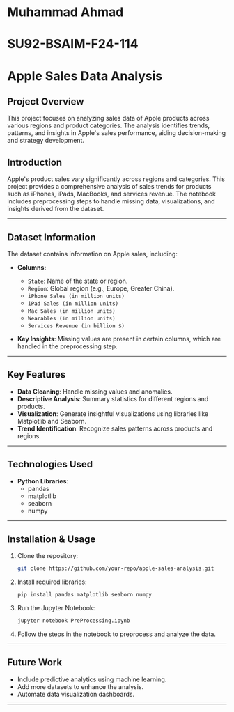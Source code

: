 # Muhammad Ahmad
# SU92-BSAIM-F24-114
# Apple Sales Data Analysis

## Project Overview
This project focuses on analyzing sales data of Apple products across various regions and product categories. The analysis identifies trends, patterns, and insights in Apple's sales performance, aiding decision-making and strategy development.


## Introduction
Apple's product sales vary significantly across regions and categories. This project provides a comprehensive analysis of sales trends for products such as iPhones, iPads, MacBooks, and services revenue. The notebook includes preprocessing steps to handle missing data, visualizations, and insights derived from the dataset.

---

## Dataset Information
The dataset contains information on Apple sales, including:

- **Columns:**
  - `State`: Name of the state or region.
  - `Region`: Global region (e.g., Europe, Greater China).
  - `iPhone Sales (in million units)`
  - `iPad Sales (in million units)`
  - `Mac Sales (in million units)`
  - `Wearables (in million units)`
  - `Services Revenue (in billion $)`

- **Key Insights**: Missing values are present in certain columns, which are handled in the preprocessing step.

---

## Key Features
- **Data Cleaning**: Handle missing values and anomalies.
- **Descriptive Analysis**: Summary statistics for different regions and products.
- **Visualization**: Generate insightful visualizations using libraries like Matplotlib and Seaborn.
- **Trend Identification**: Recognize sales patterns across products and regions.

---

## Technologies Used
- **Python Libraries**:
  - pandas
  - matplotlib
  - seaborn
  - numpy

---

## Installation & Usage
1. Clone the repository:
   ```bash
   git clone https://github.com/your-repo/apple-sales-analysis.git
   ```
2. Install required libraries:
   ```bash
   pip install pandas matplotlib seaborn numpy
   ```
3. Run the Jupyter Notebook:
   ```bash
   jupyter notebook PreProcessing.ipynb
   ```
4. Follow the steps in the notebook to preprocess and analyze the data.
---
## Future Work
- Include predictive analytics using machine learning.
- Add more datasets to enhance the analysis.
- Automate data visualization dashboards.
---
